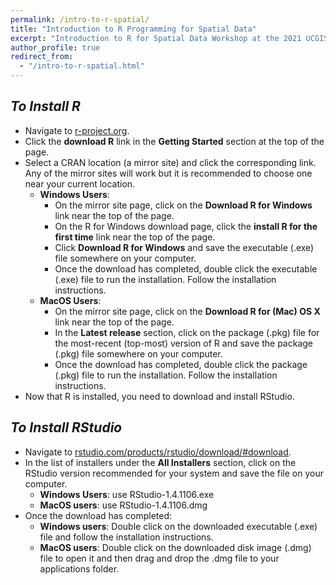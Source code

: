 ```yaml
---
permalink: /intro-to-r-spatial/
title: "Introduction to R Programming for Spatial Data"
excerpt: "Introduction to R for Spatial Data Workshop at the 2021 UCGIS Symposium"
author_profile: true
redirect_from: 
  - "/intro-to-r-spatial.html"
---
```


*To Install R*
------
* Navigate to [r-project.org](https://www.r-project.org).
* Click the **download R** link in the **Getting Started** section at the top of the page.
* Select a CRAN location (a mirror site) and click the corresponding link.  Any of the mirror sites will work but it is recommended to choose one near your current location.
	* **Windows Users**:
		* On the mirror site page, click on the **Download R for Windows** link near the top of the page.
		* On the R for Windows download page, click the **install R for the first time** link near the top of the page.
		* Click **Download R for Windows** and save the executable (.exe) file somewhere on your computer.
		* Once the download has completed, double click the executable (.exe) file to run the installation.  Follow the installation instructions.  
	* **MacOS Users**:
		* On the mirror site page, click on the **Download R for (Mac) OS X** link near the top of the page.  
		* In the **Latest release** section, click on the package (.pkg) file for the most-recent (top-most) version of R and save the package (.pkg) file somewhere on your computer.
		* Once the download has completed, double click the package (.pkg) file to run the installation. Follow the installation instructions.  
* Now that R is installed, you need to download and install RStudio.


*To Install RStudio*
------
* Navigate to [rstudio.com/products/rstudio/download/#download](https://rstudio.com/products/rstudio/download/#download).
* In the list of installers under the **All Installers** section, click on the RStudio version recommended for your system and save the file on your computer.
	* **Windows Users**: use RStudio-1.4.1106.exe
	* **MacOS users**: use RStudio-1.4.1106.dmg
* Once the download has completed:
	* **Windows users**: Double click on the downloaded executable (.exe) file and follow the installation instructions.
	* **MacOS users**: Double click on the downloaded disk image (.dmg) file to open it and then drag and drop the .dmg file to your applications folder.
